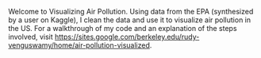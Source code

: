 Welcome to Visualizing Air Pollution. Using data from the EPA (synthesized by a user on Kaggle), I clean the data and use it to visualize air pollution in the US. For a walkthrough of my code and an explanation of the steps involved, visit https://sites.google.com/berkeley.edu/rudy-venguswamy/home/air-pollution-visualized.

